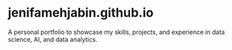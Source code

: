 # jenifamehjabin.github.io
A personal portfolio to showcase my skills, projects, and experience in data science, AI, and data analytics.
